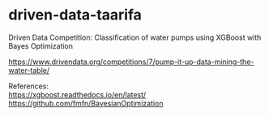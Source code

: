 # driven-data-taarifa
Driven Data Competition: Classification of water pumps using XGBoost with Bayes Optimization

https://www.drivendata.org/competitions/7/pump-it-up-data-mining-the-water-table/

References:  
https://xgboost.readthedocs.io/en/latest/  
https://github.com/fmfn/BayesianOptimization  
